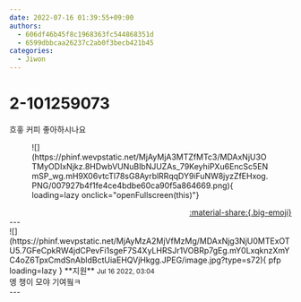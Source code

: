 ```yaml
---
date: 2022-07-16 01:39:55+09:00
authors:
  - 606df46b45f8c1968363fc544868351d
  - 6599dbbcaa26237c2ab0f3becb421b45
categories:
  - Jiwon
---
```


# 2-101259073

<div class="post-container" markdown="1">
<div class="content-container md-sidebar__scrollwrap" markdown="1">

흐흫 커피 좋아하시나요 
<figure markdown="1">
![](https://phinf.wevpstatic.net/MjAyMjA3MTZfMTc3/MDAxNjU3OTMyODIxNjkz.8HDwbVUNuBlbNJUZAs_79KeyhiPXu6EncSc5ENmSP_wg.mH9X06vtcTl78sG8AyrblRRqqDY9iFuNW8jyzZfEHxog.PNG/007927b4f1fe4ce4bdbe60ca90f5a864669.png){ loading=lazy onclick="openFullscreen(this)"}
</figure>


</div>
</div>

<div style="text-align: right;" markdown="1">
<a href="https://weverse.io/fromis9/fanpost/2-101259073" style="text-align: right;">:material-share:{.big-emoji}</a>
</div>
---

<div class="comments-container md-sidebar__scrollwrap" markdown="1">
<div class="comment" markdown="1">
<div class='id-container' markdown="1">
![](https://phinf.wevpstatic.net/MjAyMzA2MjVfMzMg/MDAxNjg3NjU0MTExOTU5.7GFeCpkRW4jdCPevFi1sgeF7S4XyLHRSJr1VOBRp7gEg.mY0LxqknzXmYC4oZ6TpxCmdSnAbldBctUiaEHQVjHkgg.JPEG/image.jpg?type=s72){ pfp loading=lazy }
**<span class="artist">지원</span>** <small>Jul 16 2022, 03:04</small><br>
</div>
<div class='comment-body' markdown="1">
엥 챙이 모야 기여웤ㅋ
</div>
</div>
</div>
---

